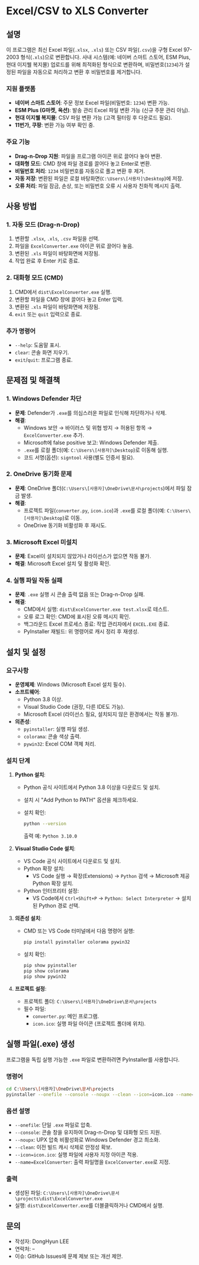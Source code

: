 # Excel/CSV to XLS Converter

## 설명

이 프로그램은 최신 Excel 파일(`.xlsx`, `.xls`) 또는 CSV 파일(`.csv`)을 구형 Excel 97-2003 형식(`.xls`)으로 변환합니다. 사내 시스템(예: 네이버 스마트 스토어, ESM Plus, 현대 이지웰 복지몰) 업로드를 위해 최적화된 형식으로 변환하며, 비밀번호(`1234`)가 설정된 파일을 자동으로 처리하고 변환 후 비밀번호를 제거합니다.

### 지원 플랫폼

- **네이버 스마트 스토어**: 주문 정보 Excel 파일(비밀번호: `1234`) 변환 가능.
- **ESM Plus (G마켓, 옥션)**: 발송 관리 Excel 파일 변환 가능 (신규 주문 관리 아님).
- **현대 이지웰 복지몰**: CSV 파일 변환 가능 (고객 필터링 후 다운로드 필요).
- **11번가, 쿠팡**: 변환 가능 여부 확인 중.

### 주요 기능

- **Drag-n-Drop 지원**: 파일을 프로그램 아이콘 위로 끌어다 놓아 변환.
- **대화형 모드**: CMD 창에 파일 경로를 끌어다 놓고 Enter로 변환.
- **비밀번호 처리**: `1234` 비밀번호를 자동으로 풀고 변환 후 제거.
- **자동 저장**: 변환된 파일은 로컬 바탕화면(`C:\Users\[사용자]\Desktop`)에 저장.
- **오류 처리**: 파일 잠금, 손상, 또는 비밀번호 오류 시 사용자 친화적 메시지 출력.

## 사용 방법

### 1. 자동 모드 (Drag-n-Drop)

1. 변환할 `.xlsx`, `.xls`, `.csv` 파일을 선택.
2. 파일을 `ExcelConverter.exe` 아이콘 위로 끌어다 놓음.
3. 변환된 `.xls` 파일이 바탕화면에 저장됨.
4. 작업 완료 후 Enter 키로 종료.

### 2. 대화형 모드 (CMD)

1. CMD에서 `dist\ExcelConverter.exe` 실행.
2. 변환할 파일을 CMD 창에 끌어다 놓고 Enter 입력.
3. 변환된 `.xls` 파일이 바탕화면에 저장됨.
4. `exit` 또는 `quit` 입력으로 종료.

### 추가 명령어

- `--help`: 도움말 표시.
- `clear`: 콘솔 화면 지우기.
- `exit`/`quit`: 프로그램 종료.

## 문제점 및 해결책

### 1. Windows Defender 차단

- **문제**: Defender가 `.exe`를 의심스러운 파일로 인식해 차단하거나 삭제.
- **해결**:
  - Windows 보안 → 바이러스 및 위협 방지 → 허용된 항목 → `ExcelConverter.exe` 추가.
  - Microsoft에 false positive 보고: Windows Defender 제출.
  - `.exe`를 로컬 폴더(예: `C:\Users\[사용자]\Desktop`)로 이동해 실행.
  - 코드 서명(옵션): `signtool` 사용(별도 인증서 필요).

### 2. OneDrive 동기화 문제

- **문제**: OneDrive 폴더(`C:\Users\[사용자]\OneDrive\문서\projects`)에서 파일 잠금 발생.
- **해결**:
  - 프로젝트 파일(`converter.py`, `icon.ico`)과 `.exe`를 로컬 폴더(예: `C:\Users\[사용자]\Desktop`)로 이동.
  - OneDrive 동기화 비활성화 후 재시도.

### 3. Microsoft Excel 미설치

- **문제**: Excel이 설치되지 않았거나 라이선스가 없으면 작동 불가.
- **해결**: Microsoft Excel 설치 및 활성화 확인.

### 4. 실행 파일 작동 실패

- **문제**: `.exe` 실행 시 콘솔 출력 없음 또는 Drag-n-Drop 실패.
- **해결**:
  - CMD에서 실행: `dist\ExcelConverter.exe test.xlsx`로 테스트.
  - 오류 로그 확인: CMD에 표시된 오류 메시지 확인.
  - 백그라운드 Excel 프로세스 종료: 작업 관리자에서 `EXCEL.EXE` 종료.
  - PyInstaller 재빌드: 위 명령어로 캐시 정리 후 재생성.

## 설치 및 설정

### 요구사항

- **운영체제**: Windows (Microsoft Excel 설치 필수).
- **소프트웨어**:
  - Python 3.8 이상.
  - Visual Studio Code (권장, 다른 IDE도 가능).
  - Microsoft Excel (라이선스 필요, 설치되지 않은 환경에서는 작동 불가).
- **의존성**:
  - `pyinstaller`: 실행 파일 생성.
  - `colorama`: 콘솔 색상 출력.
  - `pywin32`: Excel COM 객체 처리.

### 설치 단계

1. **Python 설치**:

   - Python 공식 사이트에서 Python 3.8 이상을 다운로드 및 설치.
   - 설치 시 "Add Python to PATH" 옵션을 체크하세요.
   - 설치 확인:

     ```bash
     python --version
     ```

     출력 예: `Python 3.10.0`

2. **Visual Studio Code 설치**:

   - VS Code 공식 사이트에서 다운로드 및 설치.
   - Python 확장 설치:
     - VS Code 실행 → 확장(Extensions) → `Python` 검색 → Microsoft 제공 Python 확장 설치.
   - Python 인터프리터 설정:
     - VS Code에서 `Ctrl+Shift+P` → `Python: Select Interpreter` → 설치된 Python 경로 선택.

3. **의존성 설치**:

   - CMD 또는 VS Code 터미널에서 다음 명령어 실행:

     ```bash
     pip install pyinstaller colorama pywin32
     ```
   - 설치 확인:

     ```bash
     pip show pyinstaller
     pip show colorama
     pip show pywin32
     ```

4. **프로젝트 설정**:

   - 프로젝트 폴더: `C:\Users\[사용자]\OneDrive\문서\projects`
   - 필수 파일:
     - `converter.py`: 메인 프로그램.
     - `icon.ico`: 실행 파일 아이콘 (프로젝트 폴더에 위치).

## 실행 파일(.exe) 생성

프로그램을 독립 실행 가능한 `.exe` 파일로 변환하려면 PyInstaller를 사용합니다.

### 명령어

```bash
cd C:\Users\[사용자]\OneDrive\문서\projects
pyinstaller --onefile --console --noupx --clean --icon=icon.ico --name=ExcelConverter converter.py
```

### 옵션 설명

- `--onefile`: 단일 `.exe` 파일로 압축.
- `--console`: 콘솔 창을 유지하여 Drag-n-Drop 및 대화형 모드 지원.
- `--noupx`: UPX 압축 비활성화로 Windows Defender 경고 최소화.
- `--clean`: 이전 빌드 캐시 삭제로 안정성 확보.
- `--icon=icon.ico`: 실행 파일에 사용자 지정 아이콘 적용.
- `--name=ExcelConverter`: 출력 파일명을 `ExcelConverter.exe`로 지정.

### 출력

- 생성된 파일: `C:\Users\[사용자]\OneDrive\문서\projects\dist\ExcelConverter.exe`
- 실행: `dist\ExcelConverter.exe`를 더블클릭하거나 CMD에서 실행.

## 문의

- 작성자: DongHyun LEE
- 연락처: ~~-~~
- 이슈: GitHub Issues에 문제 제보 또는 개선 제안.
